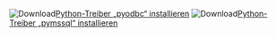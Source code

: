 ![Download](../ssms/media/download-icon.png)[Python-Treiber „pyodbc“ installieren](../connect/python/pyodbc/step-1-configure-development-environment-for-pyodbc-python-development.md) ![Download](../ssms/media/download-icon.png)[Python-Treiber „pymssql“ installieren](../connect/python/pymssql/step-1-configure-development-environment-for-pymssql-python-development.md) 